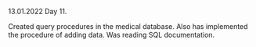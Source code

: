 13.01.2022
Day 11.

Created query procedures in the medical database. Also has implemented the procedure of adding data. Was reading SQL documentation.
